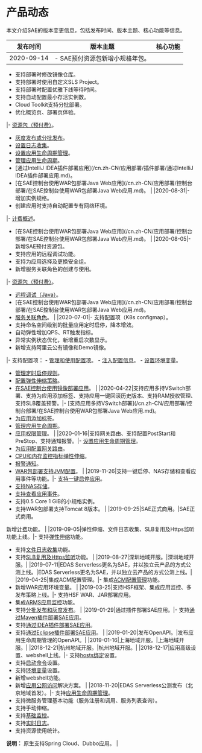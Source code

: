 # 产品动态

本文介绍SAE的版本变更信息，包括发布时间、版本主题、核心功能等信息。

|发布时间|版本主题|核心功能|
|----|----|----|
|2020-09-14|-   SAE预付资源包新增小规格年包。
-   支持部署时修改镜像仓库。
-   支持部署时使用自定义SLS Project。
-   支持部署时配置优雅下线等待时间。
-   支持自动配置最小存活实例数。
-   Cloud Toolkit支持分批部署。
-   优化概览页、部署页体验。

|-   [资源包（预付费）](/cn.zh-CN/产品定价/资源包（预付费）.md)。
-   [灰度发布或分批发布](/cn.zh-CN/应用部署/控制台部署/灰度发布或分批发布.md)。
-   [设置日志收集](/cn.zh-CN/应用部署/设置日志收集.md)。
-   [设置应用生命周期管理](/cn.zh-CN/应用部署/设置应用生命周期管理.md)。
-   [管理应用生命周期](/cn.zh-CN/应用管理/管理应用生命周期.md)。
-   [通过IntelliJ IDEA插件部署应用](/cn.zh-CN/应用部署/插件部署/通过IntelliJ IDEA插件部署应用.md)。
-   [在SAE控制台使用WAR包部署Java Web应用](/cn.zh-CN/应用部署/控制台部署/在SAE控制台使用WAR包部署Java Web应用.md)。 |
|2020-08-31|-   增加实例规格。
-   创建应用时支持自动配置专有网络环境。

|-   [计费概述](/cn.zh-CN/产品定价/计费概述.md)。
-   [在SAE控制台使用WAR包部署Java Web应用](/cn.zh-CN/应用部署/控制台部署/在SAE控制台使用WAR包部署Java Web应用.md)。 |
|2020-08-05|-   新增SAE预付资源包。
-   支持应用的远程调试功能。
-   支持为应用选择及更换安全组。
-   新增服务关联角色的创建与使用。

|-   [资源包（预付费）](/cn.zh-CN/产品定价/资源包（预付费）.md)。
-   [远程调试（Java）](/cn.zh-CN/应用管理/远程调试（Java）.md)。
-   [在SAE控制台使用WAR包部署Java Web应用](/cn.zh-CN/应用部署/控制台部署/在SAE控制台使用WAR包部署Java Web应用.md)。
-   [服务关联角色](/cn.zh-CN/API参考/服务关联角色.md)。 |
|2020-07-01|-   支持配置项（K8s configmap）。
-   支持命名空间级别的批量应用定时启停，降本增效。
-   自动弹性增加QPS、RT触发指标。
-   异常实例状态优化，新增重启次数显示。
-   新增支持阿里云公有镜像和Demo镜像。

|-   支持配置项：
    -   [管理和使用配置项](/cn.zh-CN/应用管理/命名空间管理/管理和使用配置项.md)。
    -   [注入配置信息](/cn.zh-CN/应用部署/注入配置信息.md)。
    -   [设置环境变量](/cn.zh-CN/应用部署/设置环境变量.md)。
-   [管理定时启停规则](/cn.zh-CN/应用管理/命名空间管理/管理定时启停规则.md)。
-   [配置弹性伸缩策略](/cn.zh-CN/应用管理/配置弹性伸缩策略.md)。
-   [在SAE控制台使用镜像部署应用](/cn.zh-CN/应用部署/控制台部署/在SAE控制台使用镜像部署应用.md)。 |
|2020-04-22|支持应用多持VSwitch部署、支持为应用添加标签、支持应用一键回滚历史版本、支持RAM授权管理、支持SLB覆盖预警。|-   [支持应用多持VSwitch部署](/cn.zh-CN/应用部署/控制台部署/在SAE控制台使用WAR包部署Java Web应用.md)。
-   [为应用添加标签](/cn.zh-CN/应用管理/标签管理/为应用添加标签.md)。
-   [管理应用生命周期](/cn.zh-CN/应用管理/管理应用生命周期.md)。
-   [应用权限管理](/cn.zh-CN/应用管理/应用权限管理.md)。 |
|2020-01-16|支持网关路由、支持配置PostStart和PreStop、支持通知报警。|-   [设置应用生命周期管理](/cn.zh-CN/应用部署/设置应用生命周期管理.md)。
-   [为应用配置网关路由](/cn.zh-CN/应用管理/配置网关路由/为应用配置网关路由.md)。
-   [CPU和内存监控指标弹性伸缩](/cn.zh-CN/应用管理/配置弹性伸缩策略.md)。
-   [报警通知](/cn.zh-CN/大盘和报警/创建报警.md)。
-   [WAR包部署支持JVM配置](/cn.zh-CN/应用部署/设置启动命令.md)。 |
|2019-11-26|支持一键启停、NAS存储和查看应用事件等功能。|-   [支持一键启停应用](/cn.zh-CN/应用管理/一键启停应用.md)。
-   [支持NAS存储](/cn.zh-CN/应用部署/设置NAS存储.md)。
-   [支持查看应用事件](/cn.zh-CN/应用管理/查看应用事件.md)。
-   支持0.5 Core 1 GiB的小规格实例。
-   支持WAR包部署支持Tomcat 8版本。 |
|2019-09-25|SAE正式商用。|SAE正式商用。

新增[计费](/cn.zh-CN/产品定价/计费概述.md)功能。 |
|2019-09-05|弹性伸缩、文件日志收集、SLB复用及Https监听功能上线。|-   支持[弹性伸缩](/cn.zh-CN/应用管理/配置弹性伸缩策略.md)功能。
-   支持[文件日志收集](/cn.zh-CN/应用部署/设置日志收集.md)功能。
-   支持[SLB复用及Https监听](/cn.zh-CN/应用管理/绑定SLB/为应用绑定SLB.md)功能。 |
|2019-08-27|深圳地域开服。|深圳地域开服。|
|2019-07-11|EDAS Serverless更名为SAE，并以独立云产品的方式公测上线。|EDAS Serverless更名为SAE，并以独立云产品的方式公测上线。|
|2019-04-25|集成ACM配置管理。|-   集成[ACM配置管理](https://help.aliyun.com/document_detail/115470.html)功能。
-   新增WAR应用环境变量。 |
|2019-03-25|支持HSF框架、集成应用监控、多发布策略上线。|-   支持HSF WAR、JAR部署应用。
-   集成[ARMS应用监控](/cn.zh-CN/应用监控/控制台功能/应用总览.md)功能。
-   支持[分批发布和灰度发布](https://help.aliyun.com/document_detail/110456.html)。 |
|2019-01-29|通过插件部署SAE应用。|-   支持[通过Maven插件部署SAE应用](https://help.aliyun.com/document_detail/110639.html)。
-   支持[通过IDEA插件部署SAE应用](https://help.aliyun.com/document_detail/110665.html)。
-   支持[通过Eclipse插件部署SAE应用](https://help.aliyun.com/document_detail/110664.html)。 |
|2019-01-20|发布OpenAPI。|发布应用生命周期管理的OpenAPI。|
|2019-01-16|上海地域开服。|上海地域开服。|
|2018-12-21|杭州地域开服。|杭州地域开服。|
|2018-12-17|应用高级设置、webshell上线。|-   支持[hosts绑定](https://help.aliyun.com/document_detail/100335.html)设置。
-   支持[启动命令](https://help.aliyun.com/document_detail/96677.html)设置。
-   支持[环境变量](https://help.aliyun.com/document_detail/96560.html)设置。
-   新增webshell功能。
-   新增[应用公网访问](https://help.aliyun.com/document_detail/100317.html)解决方案。 |
|2018-11-20|EDAS Serverless公测发布（北京地域首发）。|-   支持[应用生命周期管理](https://help.aliyun.com/document_detail/113076.html)。
-   支持微服务管理基本功能（服务注册和调用、服务列表查询）。
-   支持手动伸缩。
-   支持[基础监控](https://help.aliyun.com/document_detail/96892.html)。
-   支持[实时日志](https://help.aliyun.com/document_detail/96907.html)。
-   支持资源使用统计。

**说明：** 原生支持Spring Cloud、Dubbo应用。 |

